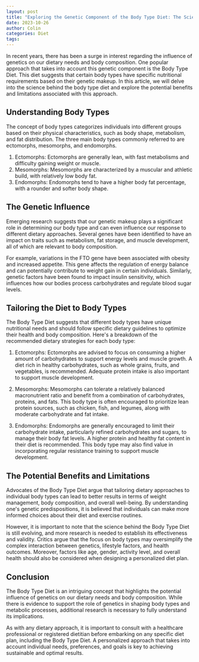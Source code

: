 ```yaml
---
layout: post
title: "Exploring the Genetic Component of the Body Type Diet: The Science Behind It"
date: 2023-10-26
author: Colin
categories: Diet
tags: 
---
```


In recent years, there has been a surge in interest regarding the influence of genetics on our dietary needs and body composition. One popular approach that takes into account this genetic component is the Body Type Diet. This diet suggests that certain body types have specific nutritional requirements based on their genetic makeup. In this article, we will delve into the science behind the body type diet and explore the potential benefits and limitations associated with this approach.

## Understanding Body Types

The concept of body types categorizes individuals into different groups based on their physical characteristics, such as body shape, metabolism, and fat distribution. The three main body types commonly referred to are ectomorphs, mesomorphs, and endomorphs.

1. Ectomorphs: Ectomorphs are generally lean, with fast metabolisms and difficulty gaining weight or muscle.
2. Mesomorphs: Mesomorphs are characterized by a muscular and athletic build, with relatively low body fat.
3. Endomorphs: Endomorphs tend to have a higher body fat percentage, with a rounder and softer body shape.

## The Genetic Influence

Emerging research suggests that our genetic makeup plays a significant role in determining our body type and can even influence our response to different dietary approaches. Several genes have been identified to have an impact on traits such as metabolism, fat storage, and muscle development, all of which are relevant to body composition.

For example, variations in the FTO gene have been associated with obesity and increased appetite. This gene affects the regulation of energy balance and can potentially contribute to weight gain in certain individuals. Similarly, genetic factors have been found to impact insulin sensitivity, which influences how our bodies process carbohydrates and regulate blood sugar levels.

## Tailoring the Diet to Body Types

The Body Type Diet suggests that different body types have unique nutritional needs and should follow specific dietary guidelines to optimize their health and body composition. Here's a breakdown of the recommended dietary strategies for each body type:

1. Ectomorphs: Ectomorphs are advised to focus on consuming a higher amount of carbohydrates to support energy levels and muscle growth. A diet rich in healthy carbohydrates, such as whole grains, fruits, and vegetables, is recommended. Adequate protein intake is also important to support muscle development.

2. Mesomorphs: Mesomorphs can tolerate a relatively balanced macronutrient ratio and benefit from a combination of carbohydrates, proteins, and fats. This body type is often encouraged to prioritize lean protein sources, such as chicken, fish, and legumes, along with moderate carbohydrate and fat intake.

3. Endomorphs: Endomorphs are generally encouraged to limit their carbohydrate intake, particularly refined carbohydrates and sugars, to manage their body fat levels. A higher protein and healthy fat content in their diet is recommended. This body type may also find value in incorporating regular resistance training to support muscle development.

## The Potential Benefits and Limitations

Advocates of the Body Type Diet argue that tailoring dietary approaches to individual body types can lead to better results in terms of weight management, body composition, and overall well-being. By understanding one's genetic predispositions, it is believed that individuals can make more informed choices about their diet and exercise routines.

However, it is important to note that the science behind the Body Type Diet is still evolving, and more research is needed to establish its effectiveness and validity. Critics argue that the focus on body types may oversimplify the complex interaction between genetics, lifestyle factors, and health outcomes. Moreover, factors like age, gender, activity level, and overall health should also be considered when designing a personalized diet plan.

## Conclusion

The Body Type Diet is an intriguing concept that highlights the potential influence of genetics on our dietary needs and body composition. While there is evidence to support the role of genetics in shaping body types and metabolic processes, additional research is necessary to fully understand its implications.

As with any dietary approach, it is important to consult with a healthcare professional or registered dietitian before embarking on any specific diet plan, including the Body Type Diet. A personalized approach that takes into account individual needs, preferences, and goals is key to achieving sustainable and optimal results.